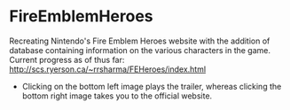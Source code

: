 # FireEmblemHeroes
Recreating Nintendo's Fire Emblem Heroes website with the addition of database containing information on the various
characters in the game. 
Current progress as of thus far: http://scs.ryerson.ca/~rrsharma/FEHeroes/index.html   
- Clicking on the bottom left image plays the trailer, whereas clicking the bottom right image takes you to the official website.  

